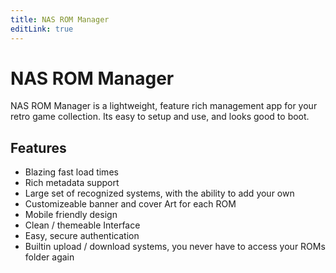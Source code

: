 ```yaml
---
title: NAS ROM Manager
editLink: true
---
```


# NAS ROM Manager

NAS ROM Manager is a lightweight, feature rich management app for your retro game collection. Its easy to setup and use, and looks good to boot.


## Features
 - Blazing fast load times
 - Rich metadata support
 - Large set of recognized systems, with the ability to add your own
 - Customizeable banner and cover Art for each ROM
 - Mobile friendly design
 - Clean / themeable Interface
 - Easy, secure authentication
 - Builtin upload / download systems, you never have to access your ROMs folder again